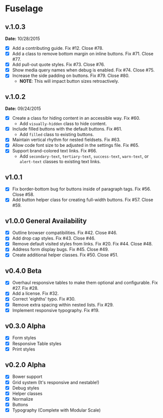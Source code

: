 # Fuselage

## v.1.0.3
**Date:** 10/28/2015
- [x] Add a contributing guide. Fix #12. Close #78.
- [x] Add a class to remove bottom margin on inline buttons. Fix #71. Close #77.
- [x] Add pull-out quote styles. Fix #73. Close #76.
- [x] Show media query names when debug is enabled. Fix #74. Close #75.
- [x] Increase the side padding on buttons. Fix #79. Close #80.
    - **NOTE**: This will impact button sizes retroactively.

## v.1.0.2
**Date:** 09/24/2015
- [x] Create a class for hiding content in an accessible way. Fix #60.
    - Add `visually-hidden` class to hide content.
- [x] Include filled buttons with the default buttons. Fix #61.
    - Add `filled` class to existing buttons.
- [x] Maintain vertical rhythm for nested fieldsets. Fix #63.
- [x] Allow code font size to be adjusted in the settings file. Fix #65.
- [x] Support brand-colored text links. Fix #66.
    - Add `secondary-text`, `tertiary-text`, `success-text`, `warn-text`, or `alert-text` classes to existing text links.

## v1.0.1
- [x] Fix border-bottom bug for buttons inside of paragraph tags. Fix #56. Close #58.
- [x] Add button helper class for creating full-width buttons. Fix #57. Close #59.

## v1.0.0 General Availability
- [x] Outline browser compatibilities. Fix #42. Close #46.
- [x] Add drop cap styles. Fix #43. Close #46.
- [x] Remove default visited styles from links. Fix #20. Fix #44. Close #48.
- [x] Address form display bugs. Fix #45. Close #49.
- [x] Create additional helper classes. Fix #50. Close #51.

## v0.4.0 Beta
- [x] Overhaul responsive tables to make them optional and configurable. Fix #27. Fix #28.
- [x] Add a license. Fix #32.
- [x] Correct 'eighths' typo. Fix #30.
- [x] Remove extra spacing within nested lists. Fix #29.
- [x] Implement responsive typography. Fix #19.

## v0.3.0 Alpha
- [x] Form styles
- [x] Responsive Table styles
- [x] Print styles

## v0.2.0 Alpha
- [x] Bower support
- [x] Grid system (It's responsive and nestable!)
- [x] Debug styles
- [x] Helper classes
- [x] Normalize
- [x] Buttons
- [x] Typography (Complete with Modular Scale)
